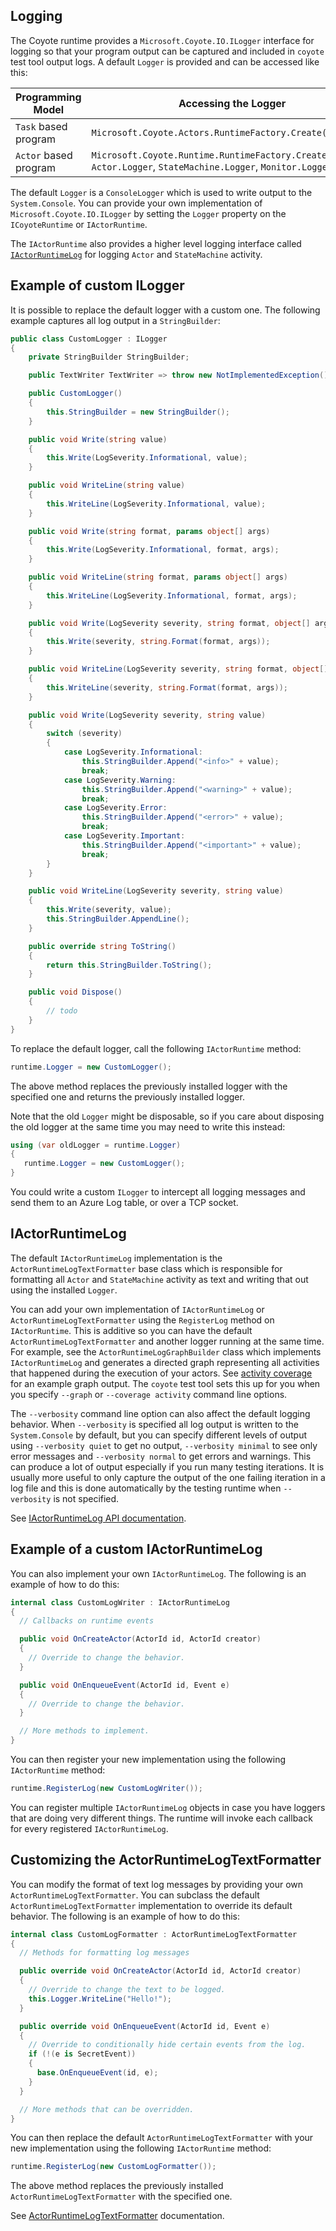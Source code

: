 ## Logging

The Coyote runtime provides a `Microsoft.Coyote.IO.ILogger` interface for logging so that your program output can be
captured and included in `coyote` test tool output logs.  A default `Logger` is provided and can be
accessed like this:

| Programming Model        | Accessing the Logger                                                                                                    |
| ------------------------ | ----------------------------------------------------------------------------------------------------------------------- |
| `Task` based program     | `Microsoft.Coyote.Actors.RuntimeFactory.Create().Logger`                                                                |
| `Actor` based program    | `Microsoft.Coyote.Runtime.RuntimeFactory.Create().Logger` <br/> `Actor.Logger`, `StateMachine.Logger`, `Monitor.Logger` |

The default `Logger` is a `ConsoleLogger` which is used to write output to the `System.Console`.
You can provide your own implementation of `Microsoft.Coyote.IO.ILogger` by setting the `Logger` property on the
`ICoyoteRuntime` or `IActorRuntime`.

The `IActorRuntime` also provides a higher level logging interface called [`IActorRuntimeLog`](#iactorruntimelog) for
logging `Actor` and `StateMachine` activity.

## Example of custom ILogger

It is possible to replace the default logger with a custom one. The following example captures all log output in a `StringBuilder`:

```csharp
public class CustomLogger : ILogger
{
    private StringBuilder StringBuilder;

    public TextWriter TextWriter => throw new NotImplementedException();

    public CustomLogger()
    {
        this.StringBuilder = new StringBuilder();
    }

    public void Write(string value)
    {
        this.Write(LogSeverity.Informational, value);
    }

    public void WriteLine(string value)
    {
        this.WriteLine(LogSeverity.Informational, value);
    }

    public void Write(string format, params object[] args)
    {
        this.Write(LogSeverity.Informational, format, args);
    }

    public void WriteLine(string format, params object[] args)
    {
        this.WriteLine(LogSeverity.Informational, format, args);
    }

    public void Write(LogSeverity severity, string format, object[] args)
    {
        this.Write(severity, string.Format(format, args));
    }

    public void WriteLine(LogSeverity severity, string format, object[] args)
    {
        this.WriteLine(severity, string.Format(format, args));
    }

    public void Write(LogSeverity severity, string value)
    {
        switch (severity)
        {
            case LogSeverity.Informational:
                this.StringBuilder.Append("<info>" + value);
                break;
            case LogSeverity.Warning:
                this.StringBuilder.Append("<warning>" + value);
                break;
            case LogSeverity.Error:
                this.StringBuilder.Append("<error>" + value);
                break;
            case LogSeverity.Important:
                this.StringBuilder.Append("<important>" + value);
                break;
        }
    }

    public void WriteLine(LogSeverity severity, string value)
    {
        this.Write(severity, value);
        this.StringBuilder.AppendLine();
    }

    public override string ToString()
    {
        return this.StringBuilder.ToString();
    }

    public void Dispose()
    {
        // todo
    }
}
```

To replace the default logger, call the following `IActorRuntime` method:

```csharp
runtime.Logger = new CustomLogger();
```

The above method replaces the previously installed logger with the specified one and returns the
previously installed logger.

Note that the old `Logger` might be disposable, so if you care about disposing the old logger at
the same time you may need to write this instead:

```csharp
using (var oldLogger = runtime.Logger)
{
   runtime.Logger = new CustomLogger();
}
```

You could write a custom `ILogger` to intercept all logging messages and send them to an Azure Log
table, or over a TCP socket.

## IActorRuntimeLog

The default `IActorRuntimeLog` implementation is the `ActorRuntimeLogTextFormatter` base class which
is responsible for formatting all `Actor` and `StateMachine` activity as text and writing that out
using the installed `Logger`.

You can add your own implementation of `IActorRuntimeLog` or `ActorRuntimeLogTextFormatter` using
the `RegisterLog` method on `IActorRuntime`.  This is additive so you can have the default
`ActorRuntimeLogTextFormatter` and another logger running at the same time.  For example, see the
`ActorRuntimeLogGraphBuilder` class which implements `IActorRuntimeLog` and generates a directed
graph representing all activities that happened during the execution of your actors. See [activity
coverage](../../how-to/coverage.md) for an example graph output. The `coyote` test tool
sets this up for you when you specify `--graph` or `--coverage activity` command line options.

The `--verbosity` command line option can also affect the default logging behavior. When
`--verbosity` is specified all log output is written to the `System.Console` by default, but you
can specify different levels of output using `--verbosity quiet` to get no output, `--verbosity
minimal` to see only error messages and `--verbosity normal` to get errors and warnings. This can
produce a lot of output especially if you run many testing iterations. It is usually more useful to
only capture the output of the one failing iteration in a log file and this is done automatically
by the testing runtime when `--verbosity` is not specified.

See [IActorRuntimeLog API documentation](../../ref/Microsoft.Coyote.Actors/IActorRuntimeLog.md).

## Example of a custom IActorRuntimeLog

You can also implement your own `IActorRuntimeLog`. The following is an example of how to do this:

```csharp
internal class CustomLogWriter : IActorRuntimeLog
{
  // Callbacks on runtime events

  public void OnCreateActor(ActorId id, ActorId creator)
  {
    // Override to change the behavior.
  }

  public void OnEnqueueEvent(ActorId id, Event e)
  {
    // Override to change the behavior.
  }

  // More methods to implement.
}
```

You can then register your new implementation using the following `IActorRuntime` method:
```csharp
runtime.RegisterLog(new CustomLogWriter());
```
You can register multiple `IActorRuntimeLog` objects in case you have loggers that are doing very
different things. The runtime will invoke each callback for every registered `IActorRuntimeLog`.

## Customizing the ActorRuntimeLogTextFormatter

You can modify the format of text log messages by providing your own `ActorRuntimeLogTextFormatter`.
You can subclass the default `ActorRuntimeLogTextFormatter` implementation to override its default behavior.
The following is an example of how to do this:

```csharp
internal class CustomLogFormatter : ActorRuntimeLogTextFormatter
{
  // Methods for formatting log messages

  public override void OnCreateActor(ActorId id, ActorId creator)
  {
    // Override to change the text to be logged.
    this.Logger.WriteLine("Hello!");
  }

  public override void OnEnqueueEvent(ActorId id, Event e)
  {
    // Override to conditionally hide certain events from the log.
    if (!(e is SecretEvent))
    {
      base.OnEnqueueEvent(id, e);
    }
  }

  // More methods that can be overridden.
}
```

You can then replace the default `ActorRuntimeLogTextFormatter` with your new implementation using
the following `IActorRuntime` method:

```csharp
runtime.RegisterLog(new CustomLogFormatter());
```

The above method replaces the previously installed `ActorRuntimeLogTextFormatter` with the specified
one.

See [ActorRuntimeLogTextFormatter](../../ref/Microsoft.Coyote.Actors/ActorRuntimeLogTextFormatter.md)
documentation.

